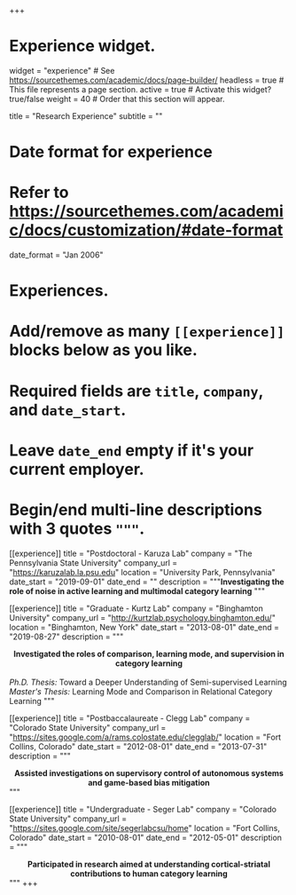 +++
# Experience widget.
widget = "experience"  # See https://sourcethemes.com/academic/docs/page-builder/
headless = true  # This file represents a page section.
active = true  # Activate this widget? true/false
weight = 40  # Order that this section will appear.

title = "Research Experience"
subtitle = ""

# Date format for experience
#   Refer to https://sourcethemes.com/academic/docs/customization/#date-format
date_format = "Jan 2006"

# Experiences.
#   Add/remove as many `[[experience]]` blocks below as you like.
#   Required fields are `title`, `company`, and `date_start`.
#   Leave `date_end` empty if it's your current employer.
#   Begin/end multi-line descriptions with 3 quotes `"""`.

[[experience]]
  title = "Postdoctoral - Karuza Lab"
  company = "The Pennsylvania State University"
  company_url = "https://karuzalab.la.psu.edu"
  location = "University Park, Pennsylvania"
  date_start = "2019-09-01"
  date_end = ""
  description = """**Investigating the role of noise in active learning and multimodal category learning**
  """

[[experience]]
  title = "Graduate - Kurtz Lab"
  company = "Binghamton University"
  company_url = "http://kurtzlab.psychology.binghamton.edu/"
  location = "Binghamton, New York"
  date_start = "2013-08-01"
  date_end = "2019-08-27"
  description = """<center>**Investigated the roles of comparison, learning mode, and supervision in category learning**</center>  
  *Ph.D. Thesis:* Toward a Deeper Understanding of Semi-supervised Learning  
  *Master's Thesis:* Learning Mode and Comparison in Relational Category Learning
  """

[[experience]]
  title = "Postbaccalaureate - Clegg Lab"
  company = "Colorado State University"
  company_url = "https://sites.google.com/a/rams.colostate.edu/clegglab/"
  location = "Fort Collins, Colorado"
  date_start = "2012-08-01"
  date_end = "2013-07-31"
  description = """<center>**Assisted investigations on supervisory control of autonomous systems and game-based bias mitigation**</center>"""
  
[[experience]]
  title = "Undergraduate - Seger Lab"
  company = "Colorado State University"
  company_url = "https://sites.google.com/site/segerlabcsu/home"
  location = "Fort Collins, Colorado"
  date_start = "2010-08-01"
  date_end = "2012-05-01"
  description = """<center>**Participated in research aimed at understanding cortical-striatal contributions to human category learning**</center>"""
+++
